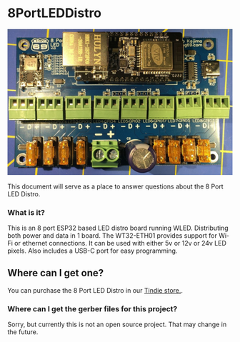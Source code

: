 # 8PortLEDDistro
![8 Port LED Distro Version 1](./8_Port_LED_Distro_V1_sm.jpg)

This document will serve as a place to answer questions about the 8 Port LED Distro.

### What is it?
This is an 8 port ESP32 based LED distro board running WLED. Distributing both power and data in 1 board. The WT32-ETH01 provides support for Wi-Fi or ethernet connections. It can be used with either 5v or 12v or 24v LED pixels. Also includes a USB-C port for easy programming.

## Where can I get one?
You can purchase the 8 Port LED Distro in our <a href="[http://example.com/](https://www.tindie.com/products/27884/)" target="_blank">Tindie store.</a>.

### Where can I get the gerber files for this project?
Sorry, but currently this is not an open source project.  That may change in the future.

